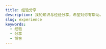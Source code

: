 ```yaml
---
title: 经验分享
description: 我的知识与经验分享，希望对你有帮助。
slug: experience
keywords:
  - 经验
  - 分享
  - 博客
---
```

